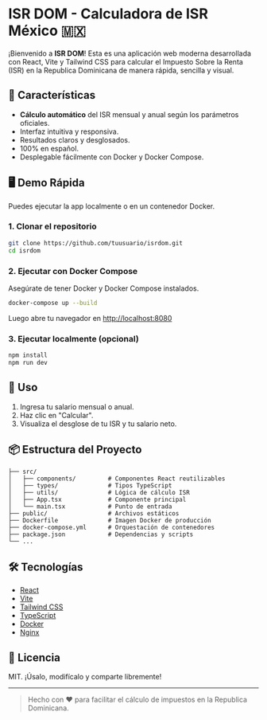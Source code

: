# ISR DOM - Calculadora de ISR México 🇲🇽

¡Bienvenido a **ISR DOM**! Esta es una aplicación web moderna desarrollada con React, Vite y Tailwind CSS para calcular el Impuesto Sobre la Renta (ISR) en la Republica Dominicana de manera rápida, sencilla y visual.

## 🚀 Características

- **Cálculo automático** del ISR mensual y anual según los parámetros oficiales.
- Interfaz intuitiva y responsiva.
- Resultados claros y desglosados.
- 100% en español.
- Desplegable fácilmente con Docker y Docker Compose.

## 🖥️ Demo Rápida

Puedes ejecutar la app localmente o en un contenedor Docker.

### 1. Clonar el repositorio

```bash
git clone https://github.com/tuusuario/isrdom.git
cd isrdom
```

### 2. Ejecutar con Docker Compose

Asegúrate de tener Docker y Docker Compose instalados.

```bash
docker-compose up --build
```

Luego abre tu navegador en [http://localhost:8080](http://localhost:8080)

### 3. Ejecutar localmente (opcional)

```bash
npm install
npm run dev
```

## 📝 Uso

1. Ingresa tu salario mensual o anual.
2. Haz clic en "Calcular".
3. Visualiza el desglose de tu ISR y tu salario neto.

## 📦 Estructura del Proyecto

```
├── src/
│   ├── components/         # Componentes React reutilizables
│   ├── types/              # Tipos TypeScript
│   ├── utils/              # Lógica de cálculo ISR
│   ├── App.tsx             # Componente principal
│   └── main.tsx            # Punto de entrada
├── public/                 # Archivos estáticos
├── Dockerfile              # Imagen Docker de producción
├── docker-compose.yml      # Orquestación de contenedores
├── package.json            # Dependencias y scripts
└── ...
```

## 🛠️ Tecnologías

- [React](https://react.dev/)
- [Vite](https://vitejs.dev/)
- [Tailwind CSS](https://tailwindcss.com/)
- [TypeScript](https://www.typescriptlang.org/)
- [Docker](https://www.docker.com/)
- [Nginx](https://www.nginx.com/)

## 📄 Licencia

MIT. ¡Úsalo, modifícalo y comparte libremente!

---

> Hecho con ❤️ para facilitar el cálculo de impuestos en la Republica Dominicana.
